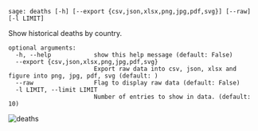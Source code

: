 ```u
sage: deaths [-h] [--export {csv,json,xlsx,png,jpg,pdf,svg}] [--raw] [-l LIMIT]
```
Show historical deaths by country.

```
optional arguments:
  -h, --help            show this help message (default: False)
  --export {csv,json,xlsx,png,jpg,pdf,svg}
                        Export raw data into csv, json, xlsx and figure into png, jpg, pdf, svg (default: )
  --raw                 Flag to display raw data (default: False)
  -l LIMIT, --limit LIMIT
                        Number of entries to show in data. (default: 10)
```

![deaths](https://user-images.githubusercontent.com/18151143/148297683-7f263f7c-9db5-496b-831b-254c9324e660.png)
